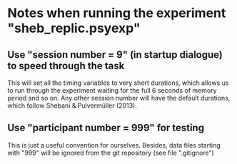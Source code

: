 Notes when running the experiment "sheb_replic.psyexp"
================================

## Use "session number = 9" (in startup dialogue) to speed through the task

This will set all the timing variables to very short durations, which allows us to run through the experiment waiting for the full 6 seconds of memory period and so on. Any other session number will have the default durations, which follow Shebani & Pulvermüller (2013).

## Use "participant number = 999" for testing

This is just a useful convention for ourselves. Besides, data files starting with "999" will be ignored from the git repository (see file ".gitignore")

